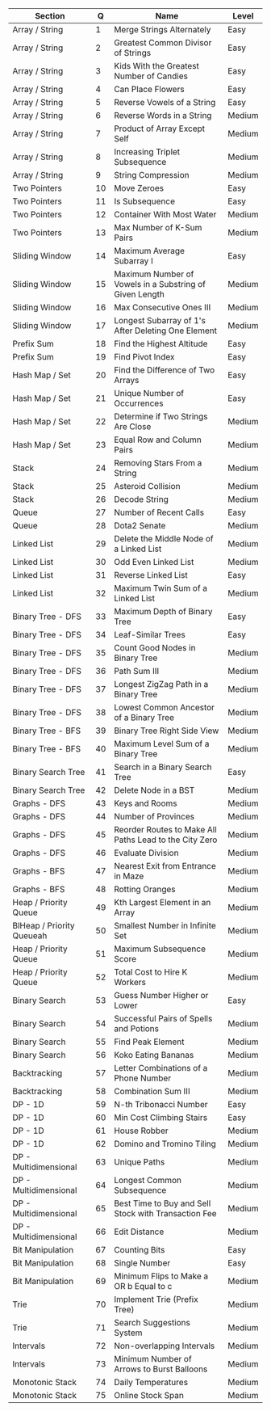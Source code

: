 

| Section | Q | Name | Level |
| --- | --- | --- | --- |
| Array / String | 1 | Merge Strings Alternately | Easy |
| Array / String | 2 | Greatest Common Divisor of Strings | Easy |
| Array / String | 3 | Kids With the Greatest Number of Candies | Easy |
| Array / String | 4 | Can Place Flowers | Easy |
| Array / String | 5 | Reverse Vowels of a String | Easy |
| Array / String | 6 | Reverse Words in a String | Medium |
| Array / String | 7 | Product of Array Except Self | Medium |
| Array / String | 8 | Increasing Triplet Subsequence | Medium |
| Array / String | 9 | String Compression | Medium |
| Two Pointers | 10 | Move Zeroes | Easy |
| Two Pointers | 11 | Is Subsequence | Easy |
| Two Pointers | 12 | Container With Most Water | Medium |
| Two Pointers | 13 | Max Number of K-Sum Pairs | Medium |
| Sliding Window | 14 | Maximum Average Subarray I | Easy |
| Sliding Window | 15 | Maximum Number of Vowels in a Substring of Given Length | Medium |
| Sliding Window | 16 | Max Consecutive Ones III | Medium |
| Sliding Window | 17 | Longest Subarray of 1's After Deleting One Element | Medium |
| Prefix Sum | 18 | Find the Highest Altitude | Easy |
| Prefix Sum | 19 | Find Pivot Index | Easy |
| Hash Map / Set | 20 | Find the Difference of Two Arrays | Easy |
| Hash Map / Set | 21 | Unique Number of Occurrences | Easy |
| Hash Map / Set | 22 | Determine if Two Strings Are Close | Medium |
| Hash Map / Set | 23 | Equal Row and Column Pairs | Medium |
| Stack | 24 | Removing Stars From a String | Medium |
| Stack | 25 | Asteroid Collision | Medium |
| Stack | 26 | Decode String | Medium |
| Queue | 27 | Number of Recent Calls | Easy |
| Queue | 28 | Dota2 Senate | Medium |
| Linked List | 29 | Delete the Middle Node of a Linked List | Medium |
| Linked List | 30 | Odd Even Linked List | Medium |
| Linked List | 31 | Reverse Linked List | Easy |
| Linked List | 32 | Maximum Twin Sum of a Linked List | Medium |
| Binary Tree - DFS | 33 | Maximum Depth of Binary Tree | Easy |
| Binary Tree - DFS | 34 | Leaf-Similar Trees | Easy |
| Binary Tree - DFS | 35 | Count Good Nodes in Binary Tree | Medium |
| Binary Tree - DFS | 36 | Path Sum III | Medium |
| Binary Tree - DFS | 37 | Longest ZigZag Path in a Binary Tree | Medium |
| Binary Tree - DFS | 38 | Lowest Common Ancestor of a Binary Tree | Medium |
| Binary Tree - BFS | 39 | Binary Tree Right Side View | Medium |
| Binary Tree - BFS | 40 | Maximum Level Sum of a Binary Tree | Medium |
| Binary Search Tree | 41 | Search in a Binary Search Tree | Easy |
| Binary Search Tree | 42 | Delete Node in a BST | Medium |
| Graphs - DFS | 43 | Keys and Rooms | Medium |
| Graphs - DFS | 44 | Number of Provinces | Medium |
| Graphs - DFS | 45 | Reorder Routes to Make All Paths Lead to the City Zero | Medium |
| Graphs - DFS | 46 | Evaluate Division | Medium |
| Graphs - BFS | 47 | Nearest Exit from Entrance in Maze | Medium |
| Graphs - BFS | 48 | Rotting Oranges | Medium |
| Heap / Priority Queue | 49 | Kth Largest Element in an Array | Medium |
| BlHeap / Priority Queueah | 50 | Smallest Number in Infinite Set | Medium |
| Heap / Priority Queue | 51 | Maximum Subsequence Score | Medium |
| Heap / Priority Queue | 52 | Total Cost to Hire K Workers | Medium |
| Binary Search | 53 | Guess Number Higher or Lower | Easy |
| Binary Search | 54 | Successful Pairs of Spells and Potions | Medium |
| Binary Search | 55 | Find Peak Element | Medium |
| Binary Search | 56 | Koko Eating Bananas | Medium |
| Backtracking | 57 | Letter Combinations of a Phone Number | Medium |
| Backtracking | 58 | Combination Sum III | Medium |
| DP - 1D | 59 | N-th Tribonacci Number | Easy |
| DP - 1D | 60 | Min Cost Climbing Stairs | Easy |
| DP - 1D | 61 | House Robber | Medium |
| DP - 1D | 62 | Domino and Tromino Tiling | Medium |
| DP - Multidimensional | 63 | Unique Paths | Medium |
| DP - Multidimensional | 64 | Longest Common Subsequence | Medium |
| DP - Multidimensional | 65 | Best Time to Buy and Sell Stock with Transaction Fee | Medium |
| DP - Multidimensional | 66 | Edit Distance | Medium |
| Bit Manipulation | 67 | Counting Bits | Easy |
| Bit Manipulation | 68 | Single Number | Easy |
| Bit Manipulation | 69 | Minimum Flips to Make a OR b Equal to c | Medium |
| Trie | 70 | Implement Trie (Prefix Tree) | Medium |
| Trie | 71 | Search Suggestions System | Medium |
| Intervals | 72 | Non-overlapping Intervals | Medium |
| Intervals | 73 | Minimum Number of Arrows to Burst Balloons | Medium |
| Monotonic Stack | 74 | Daily Temperatures | Medium |
| Monotonic Stack | 75 | Online Stock Span | Medium |
